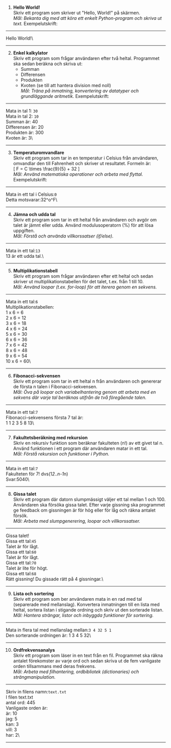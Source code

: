1. **Hello World!**  
   Skriv ett program som skriver ut "Hello, World!" på skärmen.  
   *Mål: Bekanta dig med att köra ett enkelt Python-program och skriva ut text.*
   Exempelutskrift:
   
---
   Hello World!\

---
2. **Enkel kalkylator**  
   Skriv ett program som frågar användaren efter två heltal. Programmet ska sedan beräkna och skriva ut:  
   - Summan  
   - Differensen  
   - Produkten  
   - Kvoten (se till att hantera division med noll)  
   *Mål: Träna på inmatning, konvertering av datatyper och grundläggande aritmetik.*
   Exempelutskrift:

---
   Mata in tal 1: `30`\
   Mata in tal 2: `10`\
   Summan är: 40\
   Differensen är: 20\
   Produkten är: 300\
   Kvoten är: 3\

---
3. **Temperaturomvandlare**  
   Skriv ett program som tar in en temperatur i Celsius från användaren, omvandlar den till Fahrenheit och skriver ut resultatet. Formeln är:  
   \[
   F = C \times \frac{9}{5} + 32
   \]  
   *Mål: Använd matematiska operationer och arbeta med flyttal.*
   Exempelutskrift:

---
Mata in ett tal i Celsius:`0`\
Detta motsvarar:32^o^F\

---
4. **Jämna och udda tal**  
   Skriv ett program som tar in ett heltal från användaren och avgör om talet är jämnt eller udda. Använd modulusoperatorn (%) för att lösa uppgiften.  
   *Mål: Förstå och använda villkorssatser (if/else).*

---
Mata in ett tal:`13`\
13 är ett udda tal.\

---
5. **Multiplikationstabell**  
   Skriv ett program som frågar användaren efter ett heltal och sedan skriver ut multiplikationstabellen för det talet, t.ex. från 1 till 10.  
   *Mål: Använd loopar (t.ex. for-loop) för att iterera genom en sekvens.*

---
Mata in ett tal:`6`\
Multiplikationstabellen:\
1 x 6 = 6\
2 x 6 = 12\
3 x 6 = 18\
4 x 6 = 24\
5 x 6 = 30\
6 x 6 = 36\
7 x 6 = 42\
8 x 6 = 48\
9 x 6 = 54\
10 x 6 = 60\

---
6. **Fibonacci-sekvensen**  
   Skriv ett program som tar in ett heltal n från användaren och genererar de första n talen i Fibonacci-sekvensen.  
   *Mål: Öva på loopar och variabelhantering genom att arbeta med en sekvens där varje tal beräknas utifrån de två föregående talen.*

---
Mata in ett tal:`7`\
Fibonacci-sekvensens första 7 tal är:\
1 1 2 3 5 8 13\

---
7. **Fakultetsberäkning med rekursion**  
   Skriv en rekursiv funktion som beräknar fakulteten (n!) av ett givet tal n. Använd funktionen i ett program där användaren matar in ett tal.  
   *Mål: Förstå rekursion och funktioner i Python.*

---
Mata in ett tal:`7`\
Fakulteten för 7! dvs(1*2*..*n-1*n)\
Svar:5040\

---
8. **Gissa talet**  
   Skriv ett program där datorn slumpmässigt väljer ett tal mellan 1 och 100. Användaren ska försöka gissa talet. Efter varje gissning ska programmet ge feedback om gissningen är för hög eller för låg och räkna antalet försök.  
   *Mål: Arbeta med slumpgenerering, loopar och villkorssatser.*

---
Gissa talet!\
Gissa ett tal:`45`\
Talet är för lågt.\
Gissa ett tal:`60`\
Talet är för lågt.\
Gissa ett tal:`70`\
Talet är lite för högt.\
Gissa ett tal:`68`\
Rätt gissning! Du gissade rätt på 4 gissningar.\

---
9. **Lista och sortering**  
   Skriv ett program som ber användaren mata in en rad med tal (separerade med mellanslag). Konvertera inmatningen till en lista med heltal, sortera listan i stigande ordning och skriv ut den sorterade listan.  
   *Mål: Hantera strängar, listor och inbyggda funktioner för sortering.*

---
Mata in flera tal med mellanslag mellan:`3 4 32 5 1`\
Den sorterande ordningen är: 1 3 4 5 32\

---
10. **Ordfrekvensanalys**  
    Skriv ett program som läser in en text från en fil. Programmet ska räkna antalet förekomster av varje ord och sedan skriva ut de fem vanligaste orden tillsammans med deras frekvens.  
    *Mål: Arbeta med filhantering, ordbibliotek (dictionaries) och strängmanipulation.*

---
Skriv in filens namn:`text.txt`\
I filen text.txt\
antal ord: 445\
Vanligaste orden är:\
är: 10\
jag: 5\
kan: 3\
vill: 3\
har: 2\

---